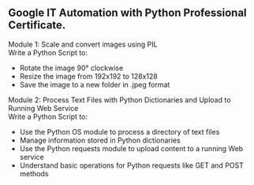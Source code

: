 ## Google IT Automation with Python Professional Certificate.

Module 1: Scale and convert images using PIL\
Write a Python Script to:
- Rotate the image 90° clockwise
- Resize the image from 192x192 to 128x128
- Save the image to a new folder in .jpeg format

Module 2: Process Text Files with Python Dictionaries and Upload to Running Web Service\
Write a Python Script to:
- Use the Python OS module to process a directory of text files 
- Manage information stored in Python dictionaries
- Use the Python requests module to upload content to a running Web service
- Understand basic operations for Python requests like GET and POST methods 